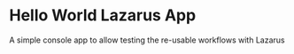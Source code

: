 # Hello World Lazarus App

A simple console app to allow testing the re-usable workflows with Lazarus
